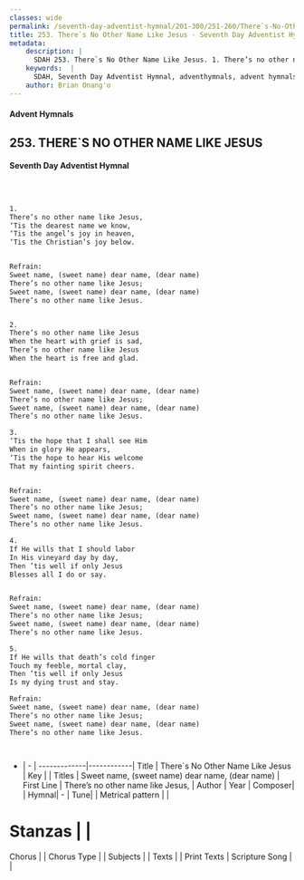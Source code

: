 ```yaml
---
classes: wide
permalink: /seventh-day-adventist-hymnal/201-300/251-260/There`s-No-Other-Name-Like-Jesus/
title: 253. There`s No Other Name Like Jesus - Seventh Day Adventist Hymnal
metadata:
    description: |
      SDAH 253. There`s No Other Name Like Jesus. 1. There’s no other name like Jesus, ‘Tis the dearest name we know, ‘Tis the angel’s joy in heaven, ‘Tis the Christian’s joy below. 
    keywords:  |
      SDAH, Seventh Day Adventist Hymnal, adventhymnals, advent hymnals, There`s No Other Name Like Jesus, There’s no other name like Jesus, ,Sweet name, (sweet name) dear name, (dear name)
    author: Brian Onang'o
---
```


#### Advent Hymnals
## 253. THERE`S NO OTHER NAME LIKE JESUS
#### Seventh Day Adventist Hymnal

```txt



1.
There’s no other name like Jesus,
‘Tis the dearest name we know,
‘Tis the angel’s joy in heaven,
‘Tis the Christian’s joy below.


Refrain:
Sweet name, (sweet name) dear name, (dear name)
There’s no other name like Jesus;
Sweet name, (sweet name) dear name, (dear name)
There’s no other name like Jesus.


2.
There’s no other name like Jesus
When the heart with grief is sad,
There’s no other name like Jesus
When the heart is free and glad.


Refrain:
Sweet name, (sweet name) dear name, (dear name)
There’s no other name like Jesus;
Sweet name, (sweet name) dear name, (dear name)
There’s no other name like Jesus.

3.
‘Tis the hope that I shall see Him
When in glory He appears,
‘Tis the hope to hear His welcome
That my fainting spirit cheers.


Refrain:
Sweet name, (sweet name) dear name, (dear name)
There’s no other name like Jesus;
Sweet name, (sweet name) dear name, (dear name)
There’s no other name like Jesus.

4.
If He wills that I should labor
In His vineyard day by day,
Then ’tis well if only Jesus
Blesses all I do or say.


Refrain:
Sweet name, (sweet name) dear name, (dear name)
There’s no other name like Jesus;
Sweet name, (sweet name) dear name, (dear name)
There’s no other name like Jesus.

5.
If He wills that death’s cold finger
Touch my feeble, mortal clay,
Then ’tis well if only Jesus
Is my dying trust and stay.

Refrain:
Sweet name, (sweet name) dear name, (dear name)
There’s no other name like Jesus;
Sweet name, (sweet name) dear name, (dear name)
There’s no other name like Jesus.




```

- |   -  |
-------------|------------|
Title | There`s No Other Name Like Jesus |
Key |  |
Titles | Sweet name, (sweet name) dear name, (dear name) |
First Line | There’s no other name like Jesus, |
Author | 
Year | 
Composer|  |
Hymnal|  - |
Tune|  |
Metrical pattern | |
# Stanzas |  |
Chorus |  |
Chorus Type |  |
Subjects |  |
Texts |  |
Print Texts | 
Scripture Song |  |
  
